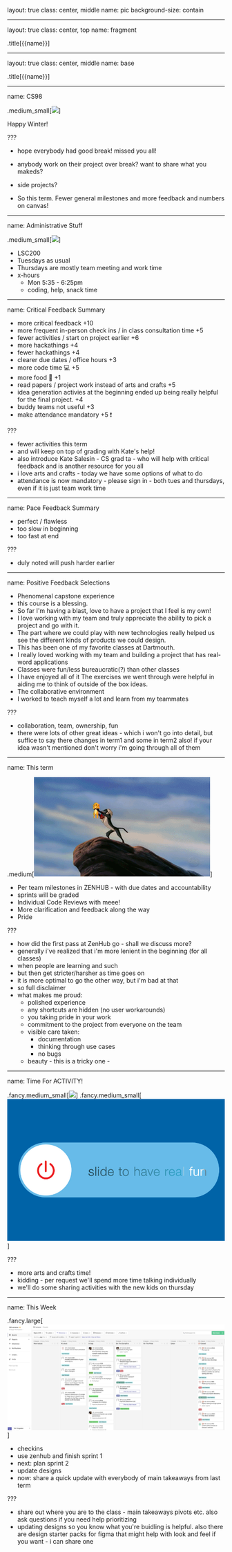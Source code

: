 layout: true
class: center, middle
name: pic
background-size: contain

---

layout: true
class: center, top
name: fragment

.title[{{name}}]

---
layout: true
class: center, middle
name: base

.title[{{name}}]

---
name: CS98

<!-- .medium[![](https://media.giphy.com/media/APchGXnNFaAT6JhuZu/giphy.gif)] -->
.medium_small[![](https://media.giphy.com/media/uos5sW7pBy5W0/giphy.gif)]

Happy Winter!

???
* hope everybody had good break! missed you all!

* anybody work on their project over break?  want to share what you makeds?  
* side projects?

* So this term.  Fewer general milestones and more feedback and numbers on canvas!  


---
name: Administrative Stuff

.medium_small[![](https://media.giphy.com/media/7o6JghTx4mn84/giphy.gif)]

* LSC200
* Tuesdays as usual
* Thursdays are mostly team meeting and work time
* x-hours
  * Mon 5:35 - 6:25pm
  * coding, help, snack time





---
name:  Critical Feedback Summary

* more critical feedback +10
* more frequent in-person check ins / in class consultation time +5
* fewer activities / start on project earlier +6
* more hackathings +4
* fewer hackathings +4
* clearer due dates / office hours +3
* more code time 💻 +5
* more food 🍕 +1
* read papers / project work instead of arts and crafts +5
* idea generation activies at the beginning ended up being really helpful for the final project. +4
* buddy teams not useful +3
* make attendance mandatory +5 ❗️

???
* fewer activities this term
* and will keep on top of grading with Kate's help!
* also introduce Kate Salesin - CS grad ta - who will help with critical feedback and is another resource for you all
* i love arts and crafts - today we have some options of what to do
* attendance is now mandatory - please sign in - both tues and thursdays, even if it is just team work time


---
name:  Pace Feedback Summary

* perfect / flawless
* too slow in beginning
* too fast at end

???
* duly noted will push harder earlier


---
name:  Positive Feedback Selections

* Phenomenal capstone experience
* this course is a blessing. 
* So far I'm having a blast, love to have a project that I feel is my own!
* I love working with my team and truly appreciate the ability to pick a project and go with it.
* The part where we could play with new technologies really helped us see the different kinds of products we could design.
* This has been one of my favorite classes at Dartmouth.
* I really loved working with my team and building a project that has real-word applications
* Classes were fun/less bureaucratic(?) than other classes
* I have enjoyed all of it  The exercises we went through were helpful in aiding me to think of outside of the box ideas.
* The collaborative environment
* I worked to teach myself a lot and learn from my teammates




???
* collaboration, team, ownership, fun
* there were lots of other great ideas - which i won't go into detail, but suffice to say there changes in term1 and some in term2 also!  if your idea wasn't mentioned don't worry i'm going through all of them


---
name:  This term

.medium[![](img/pride-rock.gif)]


* Per team milestones in ZENHUB - with due dates and accountability
* sprints will be graded
* Individual Code Reviews with meee!
* More clarification and feedback along the way
* Pride


???
* how did the first pass at ZenHub go - shall we discuss more?
* generally i've realized that i'm more lenient in the beginning (for all classes)
* when people are learning and such
* but then get stricter/harsher as time goes on
* it is more optimal to go the other way, but i'm bad at that
* so full disclaimer
* what makes me proud:
  * polished experience
  * any shortcuts are hidden (no user workarounds)
  * you taking pride in your work
  * commitment to the project from everyone on the team
  * visible care taken:
    * documentation
    * thinking through use cases
    * no bugs
  * beauty - this is a tricky one - 



---
name: Time For ACTIVITY!

.fancy.medium_small[![](img/activity.gif)]
.fancy.medium_small[![](img/slideforfun.gif)]

???
* more arts and crafts time!
* kidding - per request we'll spend more time talking individually
* we'll do some sharing activities with the new kids on thursday




---
name: This Week

.fancy.large[![](img/zenhub.jpg)]

* checkins
* use zenhub and finish sprint 1
* next: plan sprint 2
* update designs
* now: share a quick update with everybody of main takeaways from last term

???
*  share out where you are to the class - main takeaways pivots etc. also ask questions if you need help prioritizing
*  updating designs so you know what you're buidling is helpful.  also there are design starter packs for figma that might help with look and feel if you want - i can share one


